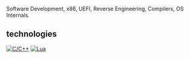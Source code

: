 Software Development, x86, UEFI, Reverse Engineering, Compilers, OS Internals.

## technologies

[![C/C++](https://img.shields.io/badge/C/C++-%2300599C.svg?logo=c%2B%2B&logoColor=white)](#)
[![Lua](https://img.shields.io/badge/Lua-%232C2D72.svg?logo=lua&logoColor=white)](#)
<!--
[![C#](https://custom-icon-badges.demolab.com/badge/C%23-%23239120.svg?logo=cshrp&logoColor=white)](#) 
-->
<!--
[![Unreal Engine](https://img.shields.io/badge/Unreal%20Engine-%23313131.svg?logo=unrealengine&logoColor=white)](#)
-->
